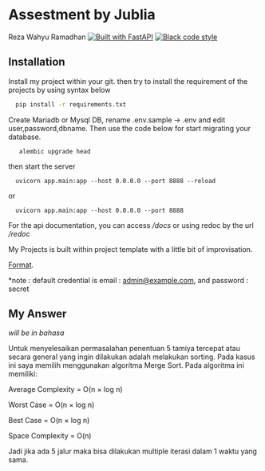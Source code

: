 
# Assestment by Jublia

Reza Wahyu Ramadhan
[![Built with FastAPI](https://img.shields.io/badge/built%20with-FastAPI-ff69b4.svg?logo=cookiecutter)](https://github.com/karec/cookiecutter-flask-restful)
[![Black code style](https://img.shields.io/badge/code%20style-black-000000.svg)](https://github.com/ambv/black)

## Installation

Install my project within your git. then try to install the requirement of the projects by using syntax below

```bash
  pip install -r requirements.txt
```

Create Mariadb or Mysql DB, rename .env.sample -> .env and edit user,password,dbname. Then use the code below for start migrating your database.
```
   alembic upgrade head
```

then start the server

```
  uvicorn app.main:app --host 0.0.0.0 --port 8888 --reload
```

or

```
  uvicorn app.main:app --host 0.0.0.0 --port 8888
```

For the api documentation, you can access */docs* or using redoc by the url */redoc*

My Projects is built within project template with a little bit of improvisation. 

[Format](https://github.com/phalconvietnam/FastAPI-project-template).

*note : default credential is email : admin@example.com, and password : secret
##  My Answer

*will be in bahasa*

Untuk menyelesaikan permasalahan penentuan 5 tamiya tercepat atau secara general yang ingin dilakukan adalah melakukan sorting. Pada kasus ini saya memilih menggunakan algoritma Merge Sort. Pada algoritma ini memiliki:

Average Complexity = O(n × log n)

Worst Case = O(n × log n)

Best Case = O(n × log n)

Space Complexity = O(n)

Jadi jika ada 5 jalur maka bisa dilakukan multiple iterasi dalam 1 waktu yang sama.


